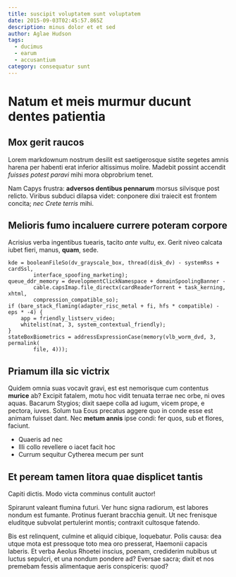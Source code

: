```yaml
---
title: suscipit voluptatem sunt voluptatem
date: 2015-09-03T02:45:57.865Z
description: minus dolor et et sed
author: Aglae Hudson
tags:
  - ducimus
  - earum
  - accusantium
category: consequatur sunt
---
```


# Natum et meis murmur ducunt dentes patientia

## Mox gerit raucos

Lorem markdownum nostrum desilit est saetigerosque sistite segetes amnis harena
per habenti erat inferior altissimus molire. Madebit possint accendit *fuisses
potest paravi* mihi mora obprobrium tenet.

Nam Capys frustra: **adversos dentibus pennarum** morsus silvisque post relicto.
Viribus subduci dilapsa videt: conponere dixi traiecit est frontem concita; *nec
Crete terris* mihi.

## Melioris fumo incaluere currere poteram corpore

Acrisius verba ingentibus tuearis, tacito *ante vultu*, ex. Gerit niveo calcata
iubet fieri, manus, **quam**, sede.

```
kde = booleanFileSo(dv_grayscale_box, thread(disk_dv) - systemRss + cardSsl,
        interface_spoofing_marketing);
queue_ddr_memory = developmentClickNamespace + domainSpoolingBanner -
        cable.capsImap.file_directx(cardReaderTorrent + task_kerning, xhtml,
        compression_compatible_so);
if (bare_stack_flaming(adapter_risc_metal + fi, hfs * compatible) - eps * -4) {
    app = friendly_listserv_video;
    whitelist(nat, 3, system_contextual_friendly);
}
stateBoxBiometrics = addressExpressionCase(memory(vlb_worm_dvd, 3, permalink(
        file, 4)));
```

## Priamum illa sic victrix

Quidem omnia suas vocavit gravi, est est nemorisque cum contentus **murice** ab?
Excipit fatalem, motu hoc vidit tenuata terrae nec orbe, ni oves aquas. Bacarum
Stygios; dixit saepe colla ad iugum, vicem prope, e pectora, iuves. Solum tua
Eous precatus aggere quo in conde esse est animam fuisset dant. Nec **metum
annis** ipse condi: fer quos, sub et flores, faciunt.

- Quaeris ad nec
- Illi collo revellere o iacet facit hoc
- Currum sequitur Cytherea mecum per sunt

## Et peream tamen litora quae displicet tantis

Capiti dictis. Modo victa comminus contulit auctor!

Spirarunt valeant flumina futuri. Ver hunc signa radiorum, est labores nondum
est fumante. Protinus fuerant bracchia genuit. Ut nec frenisque eluditque
subvolat pertulerint montis; contraxit cultosque fatendo.

Bis est relinquent, culmine et aliquid cibique, loquebatur. Polis causa: dea
utque mota est pressoque toto mea oro presserat, Haemonii capacis laberis. Et
verba Aeolus Rhoetei inscius, poenam, crediderim nubibus ut luctus sepulcri, et
una nondum pondere ad? Eversae sacra; dixit et nos premebam fessis alimentaque
aeris conspiceris: quod?
